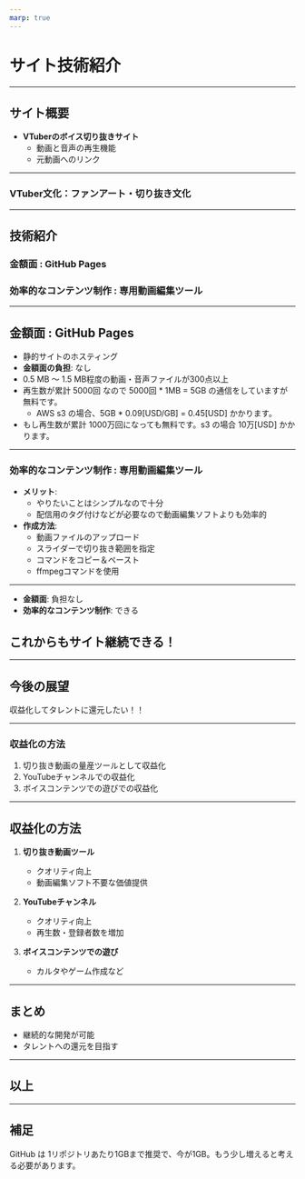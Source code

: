 ```yaml
---
marp: true
---
```


# サイト技術紹介

---

## サイト概要

- **VTuberのボイス切り抜きサイト**
  - 動画と音声の再生機能
  - 元動画へのリンク

---

### VTuber文化：**ファンアート・切り抜き文化**

---

## 技術紹介

### 金額面 : GitHub Pages

### 効率的なコンテンツ制作 : 専用動画編集ツール

---

## 金額面 : GitHub Pages

- 静的サイトのホスティング
- **金額面の負担**: なし
- 0.5 MB 〜 1.5 MB程度の動画・音声ファイルが300点以上
- 再生数が累計 5000回 なので 5000回 * 1MB = 5GB の通信をしていますが無料です。
    - AWS s3 の場合、5GB * 0.09[USD/GB] = 0.45[USD] かかります。
- もし再生数が累計 1000万回になっても無料です。s3 の場合 10万[USD] かかります。

---

### 効率的なコンテンツ制作 : 専用動画編集ツール

- **メリット**:
  - やりたいことはシンプルなので十分
  - 配信用のタグ付けなどが必要なので動画編集ソフトよりも効率的
- **作成方法**:
  - 動画ファイルのアップロード
  - スライダーで切り抜き範囲を指定
  - コマンドをコピー＆ペースト
  - ffmpegコマンドを使用

---

- **金額面**: 負担なし
- **効率的なコンテンツ制作**: できる

## これからもサイト継続できる！

---

## 今後の展望

収益化してタレントに還元したい！！

---

### 収益化の方法

  1. 切り抜き動画の量産ツールとして収益化
  2. YouTubeチャンネルでの収益化
  3. ボイスコンテンツでの遊びでの収益化

---

## 収益化の方法

1. **切り抜き動画ツール**
   - クオリティ向上
   - 動画編集ソフト不要な価値提供

2. **YouTubeチャンネル**
   - クオリティ向上
   - 再生数・登録者数を増加

3. **ボイスコンテンツでの遊び**
   - カルタやゲーム作成など

---

## まとめ

- 継続的な開発が可能
- タレントへの還元を目指す

---

## 以上

---

## 補足

GitHub は 1リポジトリあたり1GBまで推奨で、今が1GB。もう少し増えると考える必要があります。

